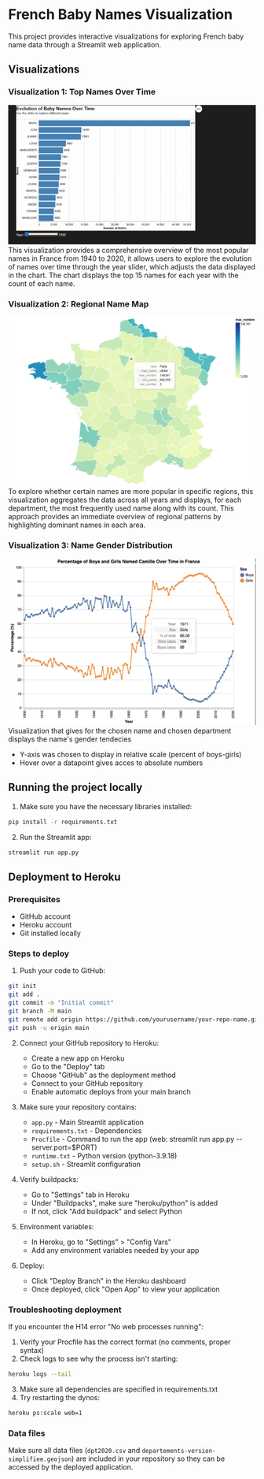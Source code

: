 # French Baby Names Visualization

This project provides interactive visualizations for exploring French baby name data through a Streamlit web application.

## Visualizations

### Visualization 1: Top Names Over Time
![alt text](media/visua1-version1.0.gif)
This visualization provides a comprehensive overview of the most popular names in France from 1940 to 2020, it allows users to explore the evolution of names over time through the year slider, which adjusts the data displayed in the chart. The chart displays the top 15 names for each year with the count of each name.

### Visualization 2: Regional Name Map
![alt text](media/visua2-version1.0.png)
To explore whether certain names are more popular in specific regions, this visualization aggregates the data across all years and displays, for each department, the most frequently used name along with its count. This approach provides an immediate overview of regional patterns by highlighting dominant names in each area.

### Visualization 3: Name Gender Distribution
![alt text](media/Visualization3-name-sex.png)
Visualization that gives for the chosen name and chosen department displays the name's gender tendecies 
- Y-axis was chosen to display in relative scale (percent of boys-girls) 
- Hover over a datapoint gives acces to absolute numbers

## Running the project locally

1. Make sure you have the necessary libraries installed:
```bash
pip install -r requirements.txt
```

2. Run the Streamlit app:
```bash
streamlit run app.py
```

## Deployment to Heroku

### Prerequisites
- GitHub account
- Heroku account
- Git installed locally

### Steps to deploy

1. Push your code to GitHub:
```bash
git init
git add .
git commit -m "Initial commit"
git branch -M main
git remote add origin https://github.com/yourusername/your-repo-name.git
git push -u origin main
```

2. Connect your GitHub repository to Heroku:
   - Create a new app on Heroku
   - Go to the "Deploy" tab
   - Choose "GitHub" as the deployment method
   - Connect to your GitHub repository
   - Enable automatic deploys from your main branch

3. Make sure your repository contains:
   - `app.py` - Main Streamlit application
   - `requirements.txt` - Dependencies
   - `Procfile` - Command to run the app (web: streamlit run app.py --server.port=$PORT)
   - `runtime.txt` - Python version (python-3.9.18)
   - `setup.sh` - Streamlit configuration

4. Verify buildpacks:
   - Go to "Settings" tab in Heroku
   - Under "Buildpacks", make sure "heroku/python" is added
   - If not, click "Add buildpack" and select Python

5. Environment variables:
   - In Heroku, go to "Settings" > "Config Vars"
   - Add any environment variables needed by your app

6. Deploy:
   - Click "Deploy Branch" in the Heroku dashboard
   - Once deployed, click "Open App" to view your application

### Troubleshooting deployment

If you encounter the H14 error "No web processes running":

1. Verify your Procfile has the correct format (no comments, proper syntax)
2. Check logs to see why the process isn't starting:
```bash
heroku logs --tail
```
3. Make sure all dependencies are specified in requirements.txt
4. Try restarting the dynos:
```bash
heroku ps:scale web=1
```

### Data files
Make sure all data files (`dpt2020.csv` and `departements-version-simplifiee.geojson`) are included in your repository so they can be accessed by the deployed application.

